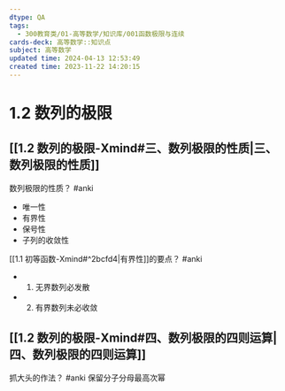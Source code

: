 ```yaml
---
dtype: QA
tags:
  - 300教育类/01-高等数学/知识库/001函数极限与连续
cards-deck: 高等数学::知识点
subject: 高等数学
updated time: 2024-04-13 12:53:49
created time: 2023-11-22 14:20:15
---
```

# 1.2 数列的极限
## [[1.2 数列的极限-Xmind#三、数列极限的性质|三、数列极限的性质]]

数列极限的性质？ #anki 
- 唯一性
- 有界性
- 保号性
- 子列的收敛性

[[1.1 初等函数-Xmind#^2bcfd4|有界性]]的要点？ #anki 
- 1. 无界数列必发散
- 2. 有界数列未必收敛

## [[1.2 数列的极限-Xmind#四、数列极限的四则运算| 四、数列极限的四则运算]]

抓大头的作法？ #anki 
保留分子分母最高次幂